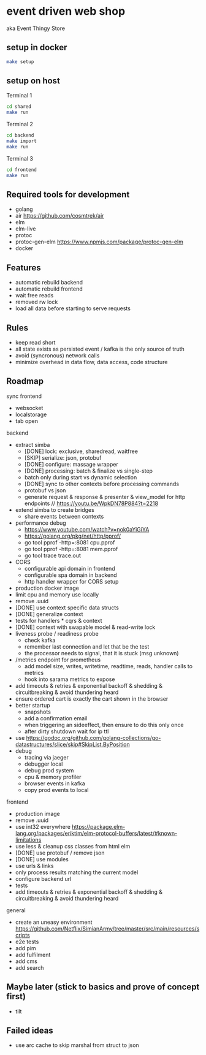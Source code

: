 # event driven web shop

aka Event Thingy Store

## setup in docker

``` bash
make setup
```

## setup on host

Terminal 1

``` bash
cd shared
make run
```

Terminal 2

``` bash
cd backend
make import
make run
```

Terminal 3

``` bash
cd frontend
make run
```

## Required tools for development

- golang
- air <https://github.com/cosmtrek/air>
- elm
- elm-live
- protoc
- protoc-gen-elm <https://www.npmjs.com/package/protoc-gen-elm>
- docker

## Features

- automatic rebuild backend
- automatic rebuild frontend
- wait free reads
- removed rw lock
- load all data before starting to serve requests

## Rules

- keep read short
- all state exists as persisted event / kafka is the only source of truth
- avoid (syncronous) network calls
- minimize overhead in data flow, data access, code structure

## Roadmap

sync frontend

- websocket
- localstorage
- tab open

backend

- extract simba
  - [DONE] lock: exclusive, sharedread, waitfree
  - [SKIP] serialize: json, protobuf
  - [DONE] configure: massage wrapper
  - [DONE] processing: batch & finalize vs single-step
  - batch only during start vs dynamic selection
  - [DONE] sync to other contexts before processing commands
  - protobuf vs json
  - generate request & response & presenter & view_model for http endpoints // <https://youtu.be/WpkDN78P884?t=2218>
- extend simba to create bridges
  - share events between contexts
- performance debug
  - <https://www.youtube.com/watch?v=nok0aYiGiYA>
  - <https://golang.org/pkg/net/http/pprof/>
  - go tool pprof -http=:8081 cpu.pprof
  - go tool pprof -http=:8081 mem.pprof
  - go tool trace trace.out
- CORS
  - configurable api domain in frontend
  - configurable spa domain in backend
  - http handler wrapper for CORS setup
- production docker image
- limit cpu and memory use locally
- remove .uuid
- [DONE] use context specific data structs
- [DONE] generalize context
- tests for handlers * cqrs & context
- [DONE] context with swapable model & read-write lock
- liveness probe / readiness probe
  - check kafka
  - remember last connection and let that be the test
  - the processor needs to signal, that it is stuck (msg unknown)
- /metrics endpoint for prometheus
  - add model size, writes, writetime, readtime, reads, handler calls to metrics
  - hook into sarama metrics to expose
- add timeouts & retries & exponential backoff & shedding & circuitbreaking & avoid thundering heard
- ensure ordered cart is exactly the cart shown in the browser
- better startup
  - snapshots
  - add a confirmation email
  - when triggering an sideeffect, then ensure to do this only once
  - after dirty shutdown wait for ip ttl
- use <https://godoc.org/github.com/golang-collections/go-datastructures/slice/skip#SkipList.ByPosition>
- debug
  - tracing via jaeger
  - debugger local
  - debug prod system
  - cpu & memory profiler
  - browser events in kafka
  - copy prod events to local

frontend

- production image
- remove .uuid
- use int32 everywhere <https://package.elm-lang.org/packages/eriktim/elm-protocol-buffers/latest/#known-limitations>
- use less & cleanup css classes from html elm
- [DONE] use protobuf / remove json
- [DONE] use modules
- use urls & links
- only process results matching the current model
- configure backend url
- tests
- add timeouts & retries & exponential backoff & shedding & circuitbreaking & avoid thundering heard

general

- create an uneasy environment <https://github.com/Netflix/SimianArmy/tree/master/src/main/resources/scripts>
- e2e tests
- add pim
- add fulfilment
- add cms
- add search

## Maybe later (stick to basics and prove of concept first)

- tilt

## Failed ideas

- use arc cache to skip marshal from struct to json
